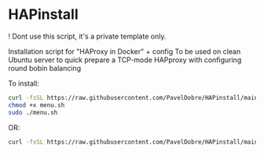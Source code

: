 # HAPinstall

! Dont use this script, it's a private template only.

Installation script for "HAProxy in Docker" + config
To be used on clean Ubuntu server to quick prepare a TCP-mode HAPproxy with configuring round bobin balancing

To install:

```bash
curl -fsSL https://raw.githubusercontent.com/PavelDobre/HAPinstall/main/menu.sh -o menu.sh
chmod +x menu.sh
sudo ./menu.sh
```
OR:

```bash
curl -fsSL https://raw.githubusercontent.com/PavelDobre/HAPinstall/main/menu.sh -o menu.sh && chmod +x menu.sh && sudo ./menu.sh

```
